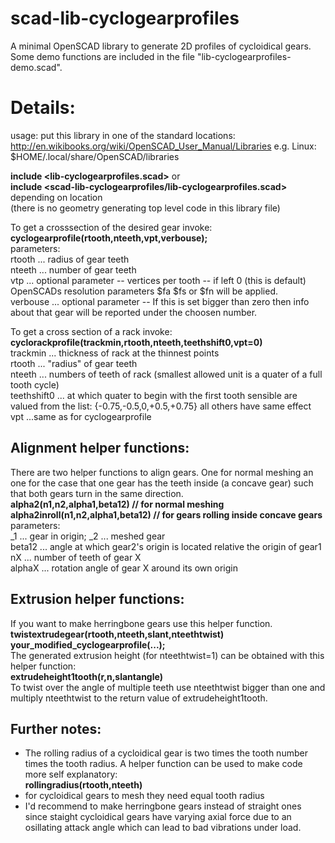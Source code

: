# scad-lib-cyclogearprofiles

A minimal OpenSCAD library to generate 2D profiles of cycloidical gears.  
Some demo functions are included in the file "lib-cyclogearprofiles-demo.scad".  

# Details:

usage:
put this library in one of the standard locations:
http://en.wikibooks.org/wiki/OpenSCAD_User_Manual/Libraries
e.g. Linux: $HOME/.local/share/OpenSCAD/libraries

**include \<lib-cyclogearprofiles.scad\>** or  
**include \<scad-lib-cyclogearprofiles/lib-cyclogearprofiles.scad\>** depending on location  
(there is no geometry generating top level code in this library file) 

To get a crosssection of the desired gear invoke:  
**cyclogearprofile(rtooth,nteeth,vpt,verbouse);**  
parameters:  
rtooth ... radius of gear teeth  
nteeth ... number of gear teeth  
vtp ... optional parameter -- vertices per tooth -- if left 0 (this is default) OpenSCADs resolution parameters $fa $fs or $fn will be applied.  
verbouse ... optional parameter -- If this is set bigger than zero then info about that gear will be reported under the choosen number.  

To get a cross section of a rack invoke:  
**cyclorackprofile(trackmin,rtooth,nteeth,teethshift0,vpt=0)**  
trackmin ... thickness of rack at the thinnest points  
rtooth ... "radius" of gear teeth  
nteeth ... numbers of teeth of rack (smallest allowed unit is a quater of a full tooth cycle)  
teethshift0 ... at which quater to begin with the first tooth sensible are valued from the list: {-0.75,-0.5,0,+0.5,+0.75} all others have same effect  
vpt ...same as for cyclogearprofile  


## Alignment helper functions:  

There are two helper functions to align gears. One for normal meshing an one for the case that one gear has the teeth inside (a concave gear) such that both gears turn in the same direction.  
**alpha2(n1,n2,alpha1,beta12) // for normal meshing**  
**alpha2inroll(n1,n2,alpha1,beta12) // for gears rolling inside concave gears**  
parameters:  
_1 ... gear in origin; _2 ... meshed gear  
beta12 ... angle at which gear2's origin is located relative the origin of gear1  
nX ... number of teeth of gear X  
alphaX ... rotation angle of gear X around its own origin  

## Extrusion helper functions:

If you want to make herringbone gears use this helper function.  
**twistextrudegear(rtooth,nteeth,slant,nteethtwist) your_modified_cyclogearprofile(...);**  
The generated extrusion height (for nteethtwist=1) can be obtained with this helper function:  
**extrudeheight1tooth(r,n,slantangle)**  
To twist over the angle of multiple teeth use nteethtwist bigger than one and multiply nteethtwist to the return value of extrudeheight1tooth.  


## Further notes:  
* The rolling radius of a cycloidical gear is two times the tooth number times the tooth radius. A helper function can be used to make code more self explanatory:  
**rollingradius(rtooth,nteeth)**  
* for cycloidical gears to mesh they need equal tooth radius  
* I'd recommend to make herringbone gears instead of straight ones since staight cycloidical gears have varying axial force due to an osillating attack angle which can lead to bad vibrations under load.
